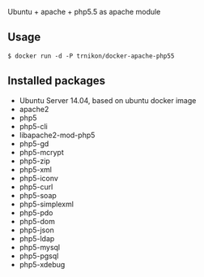 Ubuntu + apache + php5.5 as apache module

Usage
------

```
$ docker run -d -P trnikon/docker-apache-php55
```


Installed packages
-------------------
* Ubuntu Server 14.04, based on ubuntu docker image
* apache2
* php5
* php5-cli
* libapache2-mod-php5
* php5-gd
* php5-mcrypt
* php5-zip
* php5-xml
* php5-iconv
* php5-curl
* php5-soap
* php5-simplexml
* php5-pdo
* php5-dom
* php5-json
* php5-ldap
* php5-mysql
* php5-pgsql
* php5-xdebug
